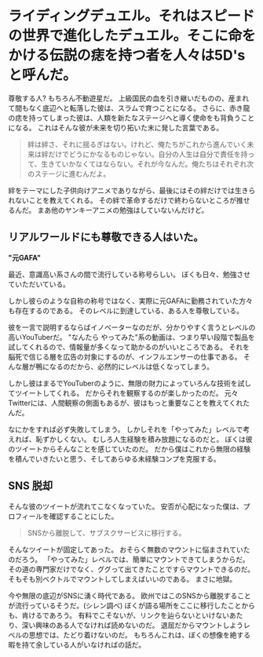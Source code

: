 # ライディングデュエル。それはスピードの世界で進化したデュエル。そこに命をかける伝説の痣を持つ者を人々は5D'sと呼んだ。
尊敬する人? 
もちろん不動遊星だ。
上級国民の血を引き継いだものの、産まれて間もなく底辺へと転落した彼は、スラムで育つことになる。
さらに、赤き龍の痣を持ってしまった彼は、人類を新たなステージへと導く使命をも背負うことになる。
これはそんな彼が未来を切り拓いた末に発した言葉である。

> 絆は絆さ、それに揺るぎはない。けれど、俺たちがこれから進んでいく未来は絆だけでどうにかなるものじゃない。自分の人生は自分で責任を持って、生きていかなくてはならない。それが今なんだ。俺たちはそれぞれ次のステージに進むんだよ。

絆をテーマにした子供向けアニメでありながら、最後にはその絆だけでは生きられないことを教えてくれる。
その絆で革命するだけで終わらないところが推せるんだ。
まあ他のヤンキーアニメの勉強はしていないんだけど。

## リアルワールドにも尊敬できる人はいた。

**"元GAFA"**

最近、意識高い系さんの間で流行している称号らしい。
ぼくも日々、勉強させていただいている。

しかし彼らのような自称の称号ではなく、実際に元GAFAに勤務されていた方々も存在するのである。
そのレベルに到達している、ある人を尊敬している。

彼を一言で説明するならばイノベーターなのだが、分かりやすく言うとレベルの高いYouTuberだ。
"なんたら やってみた"系の動画は、つまり早い段階で製品を試してくれるので、情報量が多くなって助かるのがいいところである。
それを脳死で信じる層を広告の対象にするのが、インフルエンサーの仕事である。
そんな層が鴨になるのだから、必然的にレベルは低くなってしまう。

しかし彼はまるでYouTuberのように、無限の財力によっていろんな技術を試してツイートしてくれる。
だからそれを観察するのが楽しかったのだ。
元々Twitterには、人間観察の側面もあるが、彼はもっと重要なことを教えてくれたんだ。

なにかをすれば必ず失敗してしまう。
しかしそれを「やってみた」レベルで考えれば、恥ずかしくない。
むしろ人生経験を積み放題になるのだと。
ぼくは彼のツイートからそんなことを感じていたのだ。
だから僕はこれから無限の経験を積んでいきたいと思う、そしてあらゆる未経験コンプを克服する。

## SNS 脱却
そんな彼のツイートが流れてこなくなっていた。
安否が心配になった僕は、プロフィールを確認することにした。

>SNSから離脱して、サブスクサービスに移行する。

そんなツイートが固定してあった。
おそらく無数のマウントに悩まされていたのだろう。
「やってみた」レベルでは、簡単にマウントできてしまうからだ。
その道の専門家だけでなく、ググって出てきたことですらマウントできるのだ。
そもそも別ベクトルでマウントしてしまえばいいのである。
まさに地獄。

今や無限の底辺がSNSに湧く時代である。
欧州ではこのSNSから離脱することが流行っているそうだ。(シレン調べ)
ぼくが語る場所をここに移行したことからも、肯けるであろう。
有料でこそないが、リンクを辿らないといけないあたり、深い興味のある人でなければ読めないのだ。
退屈だからマウントしようレベルの思想では、たどり着けないのだ。
もちろんこれは、ぼくの想像を絶する暇を持て余している人がいなければの話だ。